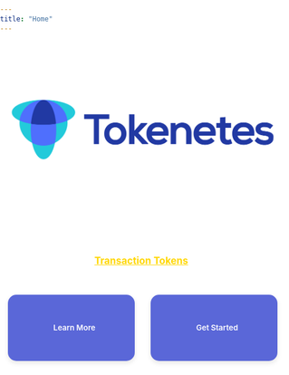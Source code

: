 ```yaml
---
title: "Home"
---
```

<style>
html, body {
  margin: 0;
  padding: 0;
  width: 100%;
  height: 100%;
  color: #fff;
  background: url('/img/background/image.png') no-repeat center center fixed;
  background-size: cover;
}
.home {
  text-align: center;
  padding: 4em 1em 6em 1em;
}
.home img {
  width: 700px;
  height: auto;
}
.home h1 {
  font-size: 4vw;
  font-weight: 800;
  margin-bottom: 20px;
}
.home h2 {
  font-size: 2.8vw;
  font-weight: 600;
  margin-bottom: 30px;
}
.home h3 {
  font-size: 1.8vw;
  font-weight: 400;
  margin-bottom: 50px;
}
.home h3 a {
  color: #ffd700;
  font-weight: 700;
  border-radius: 5px;
  transition: background-color 0.3s ease, color 0.3s ease;
  font-size: 1em;
}
.home h3 a:hover {
  color: #fff;
}
.home .buttons {
  margin-top: 30px;
  margin-bottom: 40px;
  display: flex;
  justify-content: center;
  gap: 2em;
}
.buttons a {
  display: flex;
  flex-direction: row;
  align-items: center;
  justify-content: center;
  padding: 1em 2em;
  width: 380px;
  height: 90px;
  border-radius: 15px;
  background: #5a67d8;
  color: #fff;
  text-decoration: none;
  font-size: 1.4vw;
  font-weight: 600;
  box-shadow: 0 4px 8px rgba(0, 0, 0, 0.1);
  transition: background 0.3s ease, transform 0.3s ease, box-shadow 0.3s ease;
  gap: 0.8em;
}
.buttons a i {
  font-size: 1.2em;
}
.buttons a:hover {
  background: #434190;
  transform: scale(1.05);
  box-shadow: 0 6px 12px rgba(0, 0, 0, 0.2);
}
.divider {
  width: 100%;
  max-width: 600px;
  height: 1px;
  background: linear-gradient(90deg,
    transparent,
    rgba(255, 255, 255, 0.2),
    transparent
  );
  margin: 3em auto;
}
.community-buttons {
  display: flex;
  justify-content: center;
  gap: 2em;
  max-width: 600px;
  margin: 0 auto;
}
.community-button {
  display: flex;
  flex-direction: row;
  align-items: center;
  justify-content: center;
  padding: 1em 2em;
  width: 280px;
  height: 90px;
  border-radius: 15px;
  background: rgba(255, 255, 255, 0.1);
  color: #fff;
  text-decoration: none;
  font-size: 1.4vw;
  font-weight: 600;
  border: 1px solid rgba(255, 255, 255, 0.2);
  backdrop-filter: blur(5px);
  transition: all 0.3s ease;
  gap: 0.8em;
}
.community-button i {
  font-size: 1.2em;
}
.community-button:hover {
  background: rgba(255, 255, 255, 0.2);
  transform: scale(1.05);
  box-shadow: 0 4px 8px rgba(0, 0, 0, 0.1);
}
footer {
  background: #333;
  padding: 2em 0;
  text-align: center;
  color: #fff;
}
footer a {
  color: #5a67d8;
  text-decoration: none;
}
@media (max-width: 768px) {
  .home h1, .home h2, .home h3, .buttons a {
    font-size: 5vw;
  }
  .home img {
    width: 85%;
  }
  .buttons {
    flex-direction: column;
    align-items: center;
  }
  .buttons a,
  .community-button {
    width: 80%;
    height: 50px;
    padding: 1em;
    font-size: 16px;
  }
  .community-buttons {
    flex-direction: column;
    align-items: center;
  }
  .community-button i {
    margin-right: 8px;
  }
}
</style>
<div class="home">
<img src="/img/logos/main-logo.svg" alt="Tokenetes Logo">
<h2>Transaction Tokens Service</h2>
<h3>Assure identity and context in microservices with <a href="https://tokenetes.io/docs/transaction-token/" target="_blank">Transaction Tokens</a>.</h3>
<div class="buttons">
  <a href="/docs" class="button">
    <i class="fas fa-book-open"></i>
    Learn More
  </a>
  <a href="/docs/quickstart" class="button">
    <i class="fas fa-rocket"></i>
    Get Started
  </a>
</div>
<div class="divider"></div>
<div class="community-buttons">
  <a href="https://github.com/orgs/tokenetes/discussions" class="community-button" target="_blank" rel="noopener noreferrer">
    <i class="fab fa-github"></i>
    Join the Discussion
  </a>
  <a href="https://github.com/tokenetes" class="community-button" target="_blank" rel="noopener noreferrer">
    <i class="fab fa-github"></i>
    View on GitHub
  </a>
</div>
</div>